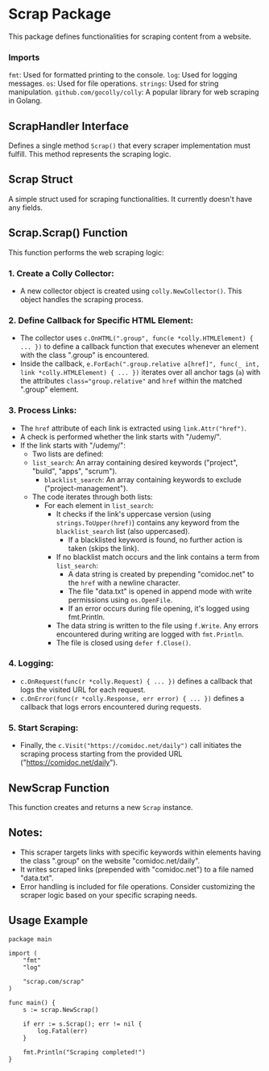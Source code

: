 # Scrap Package

This package defines functionalities for scraping content from a website.

### Imports

`fmt`: Used for formatted printing to the console.
`log`: Used for logging messages.
`os`: Used for file operations.
`strings`: Used for string manipulation.
`github.com/gocolly/colly`: A popular library for web scraping in Golang.

## ScrapHandler Interface

Defines a single method `Scrap()` that every scraper implementation must fulfill. This method represents the scraping logic.

## Scrap Struct

A simple struct used for scraping functionalities. It currently doesn't have any fields.

## Scrap.Scrap() Function

This function performs the web scraping logic:

### 1. Create a Colly Collector: 
- A new collector object is created using `colly.NewCollector()`. This object handles the scraping process.
### 2. Define Callback for Specific HTML Element:
- The collector uses `c.OnHTML(".group", func(e *colly.HTMLElement) { ... })` to define a callback function that executes whenever an element with the class ".group" is encountered.
- Inside the callback, `e.ForEach(".group.relative a[href]", func(_ int, link *colly.HTMLElement) { ... })` iterates over all anchor tags (`a`) with the attributes `class="group.relative"` and `href` within the matched ".group" element.
### 3. Process Links:
- The `href` attribute of each link is extracted using `link.Attr("href")`.
- A check is performed whether the link starts with "/udemy/".
- If the link starts with "/udemy/":
    - Two lists are defined:
    - `list_search`: An array containing desired keywords ("project", "build", "apps", "scrum").
        - `blacklist_search`: An array containing keywords to exclude ("project-management").
    - The code iterates through both lists:
        - For each element in `list_search`:
            - It checks if the link's uppercase version (using `strings.ToUpper(href)`) contains any keyword from the `blacklist_search` list (also uppercased).
                - If a blacklisted keyword is found, no further action is taken (skips the link).
            - If no blacklist match occurs and the link contains a term from `list_search`:
                - A data string is created by prepending "comidoc.net" to the `href` with a newline character.
                - The file "data.txt" is opened in append mode with write permissions using `os.OpenFile`.
                - If an error occurs during file opening, it's logged using fmt.Println.
            - The data string is written to the file using `f.Write`. Any errors encountered during writing are logged with `fmt.Println`.
            - The file is closed using `defer f.Close()`.
### 4. Logging:
- `c.OnRequest(func(r *colly.Request) { ... })` defines a callback that logs the visited URL for each request.
- `c.OnError(func(r *colly.Response, err error) { ... })` defines a callback that logs errors encountered during requests.
### 5. Start Scraping:
- Finally, the `c.Visit("https://comidoc.net/daily")` call initiates the scraping process starting from the provided URL ("https://comidoc.net/daily").

## NewScrap Function

This function creates and returns a new `Scrap` instance.

## Notes:

- This scraper targets links with specific keywords within elements having the class ".group" on the website "comidoc.net/daily".
- It writes scraped links (prepended with "comidoc.net") to a file named "data.txt".
- Error handling is included for file operations.
Consider customizing the scraper logic based on your specific scraping needs.

## Usage Example 

    package main

    import (
        "fmt"
        "log"

        "scrap.com/scrap"
    )

    func main() {
        s := scrap.NewScrap()

        if err := s.Scrap(); err != nil {
            log.Fatal(err)
        }

        fmt.Println("Scraping completed!")
    }